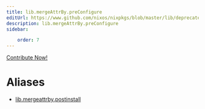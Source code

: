 ```yaml
---
title: lib.mergeAttrBy.preConfigure
editUrl: https://www.github.com/nixos/nixpkgs/blob/master/lib/deprecated.nix#L279C46
description: lib.mergeAttrBy.preConfigure
sidebar:

    order: 7
---
```


<a href="https://www.github.com/nixos/nixpkgs/blob/master/lib/deprecated.nix#L279C46">Contribute Now!</a>


# Aliases

- [lib.mergeattrby.postinstall](/nix-doc-comments/reference/lib/mergeattrby/lib-mergeattrby-postinstall)


